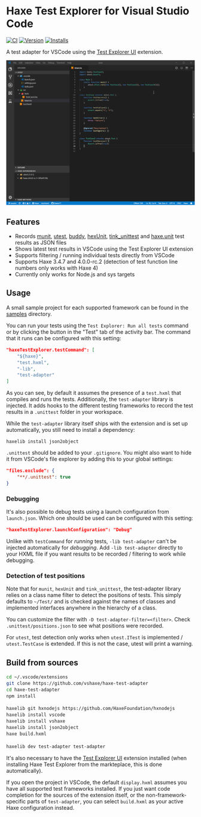 # Haxe Test Explorer for Visual Studio Code

[![CI](https://img.shields.io/github/workflow/status/vshaxe/haxe-test-adapter/CI.svg?logo=github)](https://github.com/vshaxe/haxe-test-adapter/actions?query=workflow%3ACI) [![Version](https://vsmarketplacebadge.apphb.com/version-short/vshaxe.haxe-test-adapter.svg)](https://marketplace.visualstudio.com/items?itemName=vshaxe.haxe-test-adapter) [![Installs](https://vsmarketplacebadge.apphb.com/installs-short/vshaxe.haxe-test-adapter.svg)](https://marketplace.visualstudio.com/items?itemName=vshaxe.haxe-test-adapter)

A test adapter for VSCode using the [Test Explorer UI](https://marketplace.visualstudio.com/items?itemName=hbenl.vscode-test-explorer) extension.

![VSCode Test Adapter for Haxe](images/demo.gif)

## Features

* Records [munit](https://github.com/massiveinteractive/MassiveUnit), [utest](https://github.com/haxe-utest/utest), [buddy](https://github.com/ciscoheat/buddy), [hexUnit](https://github.com/DoclerLabs/hexUnit), [tink_unittest](https://github.com/haxetink/tink_unittest) and [haxe.unit](https://api.haxe.org/haxe/unit/TestRunner.html) test results as JSON files
* Shows latest test results in VSCode using the Test Explorer UI extension
* Supports filtering / running individual tests directly from VSCode
* Supports Haxe 3.4.7 and 4.0.0-rc.2 (detection of test function line numbers only works with Haxe 4)
* Currently only works for Node.js and sys targets

## Usage

A small sample project for each supported framework can be found in the [samples](https://github.com/vshaxe/haxe-test-adapter/tree/master/samples) directory.

You can run your tests using the `Test Explorer: Run all tests` command or by clicking the button in the "Test" tab of the activity bar. The command that it runs can be configured with this setting:

```json
"haxeTestExplorer.testCommand": [
	"${haxe}",
	"test.hxml",
	"-lib",
	"test-adapter"
]
```

As you can see, by default it assumes the presence of a `test.hxml` that compiles and runs the tests. Additionally, the `test-adapter` library is injected. It adds hooks to the different testing frameworks to record the test results in a `.unittest` folder in your workspace.

While the `test-adapter` library itself ships with the extension and is set up automatically, you still need to install a dependency:

```hxml
haxelib install json2object
```

`.unittest` should be added to your `.gitignore`. You might also want to hide it from VSCode's file explorer by adding this to your global settings:

```json
"files.exclude": {
	"**/.unittest": true
}
```

### Debugging

It's also possible to debug tests using a launch configuration from `launch.json`. Which one should be used can be configured with this setting:

```json
"haxeTestExplorer.launchConfiguration": "Debug"
```

Unlike with `testCommand` for _running_ tests, `-lib test-adapter` can't be injected automatically for _debugging_. Add `-lib test-adapter` directly to your HXML file if you want results to be recorded / filtering to work while debugging.

### Detection of test positions

Note that for `munit`, `hexUnit` and `tink_unittest`, the test-adapter library relies on a class name filter to detect the positions of tests. This simply defaults to `~/Test/` and is checked against the names of classes and implemented interfaces anywhere in the hierarchy of a class.

You can customize the filter with `-D test-adapter-filter=<filter>`. Check `.unittest/positions.json` to see what positions were recorded.

For `utest`, test detection only works when `utest.ITest` is implemented / `utest.TestCase` is extended. If this is not the case, utest will print a warning.

## Build from sources

```bash
cd ~/.vscode/extensions
git clone https://github.com/vshaxe/haxe-test-adapter
cd haxe-test-adapter
npm install

haxelib git hxnodejs https://github.com/HaxeFoundation/hxnodejs
haxelib install vscode
haxelib install vshaxe
haxelib install json2object
haxe build.hxml

haxelib dev test-adapter test-adapter
```

It's also necessary to have the [Test Explorer UI](https://marketplace.visualstudio.com/items?itemName=hbenl.vscode-test-explorer) extension installed (when installing Haxe Test Explorer from the markteplace, this is done automatically).

If you open the project in VSCode, the default `display.hxml` assumes you have all supported test frameworks installed. If you just want code completion for the sources of the extension itself, or the non-framework-specific parts of `test-adapter`, you can select `build.hxml` as your active Haxe configuration instead.
